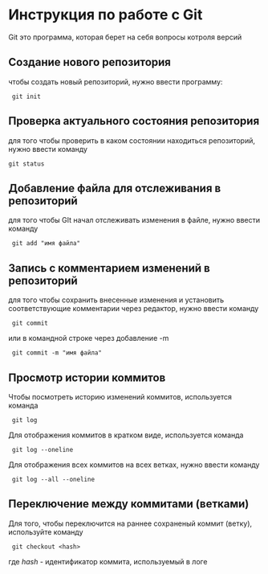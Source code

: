 # Инструкция по работе с Git

Git это программа, которая берет на себя вопросы котроля версий

## Создание нового репозитория

чтобы создать новый репозиторий, нужно ввести программу:

     git init

## Проверка актуального состояния репозитория

для того чтобы проверить в каком состоянии находиться репозиторий, нужно ввести команду

    git status
    
## Добавление файла для отслеживания в репозиторий

для того чтобы GIt начал отслеживать изменения в файле, нужно ввести команду 

     git add "имя файла"

## Запись с комментарием изменений в репозиторий 

для того чтобы сохранить внесенные изменения и установить соответствующие комментарии через редактор,  нужно ввести команду  

     git commit

или в командной строке через добавление  -m

     git commit -m "имя файла"

## Просмотр истории коммитов

Чтобы посмотреть историю изменений коммитов, используется команда

     git log

Для отображения коммитов в кратком виде, используется команда

     git log --oneline

Для отображения всех коммитов на всех ветках, нужно ввести команду

     git log --all --oneline

## Переключение между коммитами (ветками)

Для того, чтобы переключится на раннее сохраненый коммит (ветку), используйте команду

     git checkout <hash>

где *hash* - идентификатор коммита, используемый в логе   